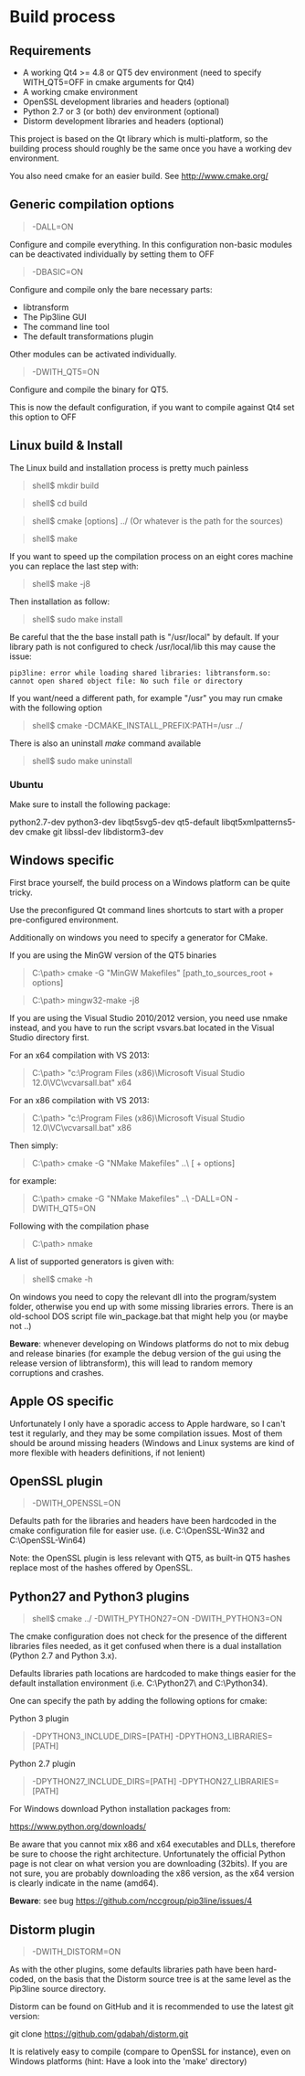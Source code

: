 # Build process

## Requirements

 * A working Qt4 >= 4.8  or QT5 dev environment (need to specify WITH_QT5=OFF in cmake arguments for Qt4)
 * A working cmake environment
 * OpenSSL development libraries and headers (optional)
 * Python 2.7 or 3 (or both) dev environment (optional)
 * Distorm development libraries and headers (optional)


This project is based on the Qt library which is multi-platform, so the building process should roughly be the same once you have a working dev environment.

You also need cmake for an easier build.
See http://www.cmake.org/

## Generic compilation options

> -DALL=ON

Configure and compile everything.
In this configuration non-basic modules can be deactivated individually by setting them to OFF

> -DBASIC=ON

Configure and compile only the bare necessary parts:
* libtransform
* The Pip3line GUI
* The command line tool
* The default transformations plugin

Other modules can be activated individually.

> -DWITH_QT5=ON

Configure and compile the binary for QT5.

This is now the default configuration, if you want to compile against Qt4 set this option to OFF

## Linux build & Install

The Linux build and installation process is pretty much painless

> shell$ mkdir build

> shell$ cd build

> shell$ cmake [options] ../ (Or whatever is the path for the sources)

> shell$ make

If you want to speed up the compilation process on an eight cores machine you can replace the last step with:

> shell$ make -j8

Then installation as follow:

> shell$ sudo make install

Be careful that the the base install path is "/usr/local" by default.
If your library path is not configured to check /usr/local/lib this may cause the issue:
```
pip3line: error while loading shared libraries: libtransform.so: cannot open shared object file: No such file or directory
```

If you want/need a different path, for example "/usr" you may run cmake with the following option

> shell$ cmake -DCMAKE_INSTALL_PREFIX:PATH=/usr ../ 

There is also an uninstall _make_ command available

> shell$ sudo make uninstall

### Ubuntu

Make sure to install the following package:

python2.7-dev
python3-dev
libqt5svg5-dev
qt5-default
libqt5xmlpatterns5-dev
cmake
git
libssl-dev
libdistorm3-dev

## Windows specific
First brace yourself, the build process on a Windows platform can be quite tricky.

Use the preconfigured Qt command lines shortcuts to start with a proper pre-configured environment.

Additionally on windows you need to specify a generator for CMake.

If you are using the MinGW version of the QT5 binaries

> C:\path> cmake -G  "MinGW Makefiles" [path_to_sources_root + options]

> C:\path> mingw32-make -j8

If you are using the Visual Studio 2010/2012 version, you need use nmake instead, and you have to run the script vsvars.bat located in the Visual Studio directory first.

For an x64 compilation with VS 2013:

> C:\path> "c:\Program Files (x86)\Microsoft Visual Studio 12.0\VC\vcvarsall.bat" x64

For an x86 compilation with VS 2013:

> C:\path> "c:\Program Files (x86)\Microsoft Visual Studio 12.0\VC\vcvarsall.bat" x86

Then simply:
> C:\path> cmake -G  "NMake Makefiles" ..\ [ + options]

for example:
> C:\path> cmake -G  "NMake Makefiles" ..\  -DALL=ON -DWITH_QT5=ON

Following with the compilation phase
> C:\path> nmake

A list of supported generators is given with:

> shell$ cmake -h

On windows you need to copy the relevant dll into the program/system folder, otherwise you end up with some missing libraries errors. There is an old-school DOS script file win_package.bat that might help you (or maybe not ..)

**Beware**: whenever developing on Windows platforms do not to mix debug and release binaries (for example the debug version of the gui using the release version of libtransform), this will lead to random memory corruptions and crashes.

## Apple OS specific

Unfortunately I only have a sporadic access to Apple hardware, so I can't test it regularly, and they may be some compilation issues.
Most of them should be around missing headers (Windows and Linux systems are kind of more flexible with headers definitions, if not lenient)
 
## OpenSSL plugin

> -DWITH_OPENSSL=ON

Defaults path for the libraries and headers have been hardcoded in the cmake configuration file for easier use. (i.e. C:\OpenSSL-Win32 and C:\OpenSSL-Win64)

Note: the OpenSSL plugin is less relevant with QT5, as built-in QT5 hashes replace most of the hashes offered by OpenSSL.

## Python27 and Python3 plugins

> shell$ cmake ../ -DWITH_PYTHON27=ON -DWITH_PYTHON3=ON

The cmake configuration does not check for the presence of the different libraries files needed, as it  get confused when there is a dual installation  (Python 2.7 and Python 3.x).

Defaults libraries path locations are hardcoded to make things easier for the default installation environment (i.e. C:\Python27\ and C:\Python34\).

One can specify the path by adding the following options for cmake:

Python 3 plugin
> -DPYTHON3_INCLUDE_DIRS=[PATH] -DPYTHON3_LIBRARIES=[PATH]

Python 2.7 plugin
> -DPYTHON27_INCLUDE_DIRS=[PATH] -DPYTHON27_LIBRARIES=[PATH]

For Windows download Python installation packages from:

https://www.python.org/downloads/

Be aware that you cannot mix x86 and x64 executables and DLLs, therefore be sure to choose the right architecture.
Unfortunately the official Python page is not clear on what version you are downloading (32bits). If you are not sure, you are probably downloading the x86 version, as the x64 version is clearly indicate in the name (amd64).

**Beware**: see bug https://github.com/nccgroup/pip3line/issues/4

## Distorm plugin

> -DWITH_DISTORM=ON

As with the other plugins, some defaults libraries path have been hard-coded, on the basis that the Distorm source tree is at the same level as the Pip3line source directory.

Distorm can be found on GitHub and it is recommended to use the latest git version:

git clone https://github.com/gdabah/distorm.git

It is relatively easy to compile (compare to OpenSSL for instance), even on Windows platforms (hint: Have a look into the 'make' directory)
